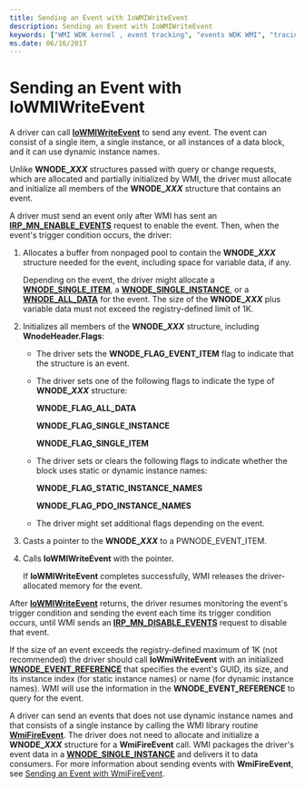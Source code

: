 ```yaml
---
title: Sending an Event with IoWMIWriteEvent
description: Sending an Event with IoWMIWriteEvent
keywords: ["WMI WDK kernel , event tracking", "events WDK WMI", "tracing WDK WMI", "sending WMI events", "event blocks WDK WMI", "notifications WDK WMI", "IoWMIWriteEvent", "dynamic instance names WDK WMI"]
ms.date: 06/16/2017
---
```


# Sending an Event with IoWMIWriteEvent





A driver can call [**IoWMIWriteEvent**](/windows-hardware/drivers/ddi/wdm/nf-wdm-iowmiwriteevent) to send any event. The event can consist of a single item, a single instance, or all instances of a data block, and it can use dynamic instance names.

Unlike **WNODE\_*XXX*** structures passed with query or change requests, which are allocated and partially initialized by WMI, the driver must allocate and initialize all members of the **WNODE\_*XXX*** structure that contains an event.

A driver must send an event only after WMI has sent an [**IRP\_MN\_ENABLE\_EVENTS**](./irp-mn-enable-events.md) request to enable the event. Then, when the event's trigger condition occurs, the driver:

1. Allocates a buffer from nonpaged pool to contain the **WNODE\_*XXX*** structure needed for the event, including space for variable data, if any.

   Depending on the event, the driver might allocate a [**WNODE\_SINGLE\_ITEM**](/windows-hardware/drivers/ddi/wmistr/ns-wmistr-tagwnode_single_item), a [**WNODE\_SINGLE\_INSTANCE**](/windows-hardware/drivers/ddi/wmistr/ns-wmistr-tagwnode_single_instance), or a [**WNODE\_ALL\_DATA**](/windows-hardware/drivers/ddi/wmistr/ns-wmistr-tagwnode_all_data) for the event. The size of the **WNODE\_*XXX*** plus variable data must not exceed the registry-defined limit of 1K.

2. Initializes all members of the **WNODE\_*XXX*** structure, including **WnodeHeader.Flags**:

   - The driver sets the **WNODE\_FLAG\_EVENT\_ITEM** flag to indicate that the structure is an event.

   - The driver sets one of the following flags to indicate the type of **WNODE\_*XXX*** structure:

     **WNODE\_FLAG\_ALL\_DATA**

     **WNODE\_FLAG\_SINGLE\_INSTANCE**

     **WNODE\_FLAG\_SINGLE\_ITEM**

   - The driver sets or clears the following flags to indicate whether the block uses static or dynamic instance names:

     **WNODE\_FLAG\_STATIC\_INSTANCE\_NAMES**

     **WNODE\_FLAG\_PDO\_INSTANCE\_NAMES**

   - The driver might set additional flags depending on the event.

3. Casts a pointer to the **WNODE\_*XXX*** to a PWNODE\_EVENT\_ITEM.

4. Calls **IoWMIWriteEvent** with the pointer.

   If **IoWMIWriteEvent** completes successfully, WMI releases the driver-allocated memory for the event.

After [**IoWMIWriteEvent**](/windows-hardware/drivers/ddi/wdm/nf-wdm-iowmiwriteevent) returns, the driver resumes monitoring the event's trigger condition and sending the event each time its trigger condition occurs, until WMI sends an [**IRP\_MN\_DISABLE\_EVENTS**](./irp-mn-disable-events.md) request to disable that event.

If the size of an event exceeds the registry-defined maximum of 1K (not recommended) the driver should call **IoWmiWriteEvent** with an initialized [**WNODE\_EVENT\_REFERENCE**](/windows-hardware/drivers/ddi/wmistr/ns-wmistr-tagwnode_event_reference) that specifies the event's GUID, its size, and its instance index (for static instance names) or name (for dynamic instance names). WMI will use the information in the **WNODE\_EVENT\_REFERENCE** to query for the event.

A driver can send an events that does not use dynamic instance names and that consists of a single instance by calling the WMI library routine [**WmiFireEvent**](/windows-hardware/drivers/ddi/wmilib/nf-wmilib-wmifireevent). The driver does not need to allocate and initialize a **WNODE\_*XXX*** structure for a **WmiFireEvent** call. WMI packages the driver's event data in a [**WNODE\_SINGLE\_INSTANCE**](/windows-hardware/drivers/ddi/wmistr/ns-wmistr-tagwnode_single_instance) and delivers it to data consumers. For more information about sending events with **WmiFireEvent**, see [Sending an Event with WmiFireEvent](sending-an-event-with-wmifireevent.md).

 


